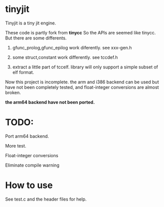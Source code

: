 # tinyjit

Tinyjit is a tiny jit engine.

These code is partly fork from **tinycc**
So the APIs are seemed like tinycc. But there are some differents.

1. gfunc_prolog,gfunc_epilog work diferently. see xxx-gen.h

2. some struct,constant work differently. see tccdef.h

3. extract a little part of tccelf. library will only support a simple subset of elf format.

Now this project is incomplete. the arm and i386 backend can be used but have not been completely tested, and float-integer conversions are almost broken.

**the arm64 backend have not been ported.**


# TODO:

Port arm64 backend.

More test.

Float-integer conversions

Eliminate compile warning


# How to use

See test.c and the header files for help.